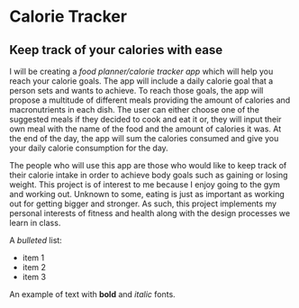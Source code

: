 # Calorie Tracker

## Keep track of your calories with ease

I will be creating a *food planner/calorie tracker app* which will help you reach your calorie goals. The app will include a daily calorie goal that a person sets and wants to achieve. To reach those goals, the app will propose a multitude of different meals providing the amount of calories and macronutrients in each dish. The user can either choose one of the suggested meals if they decided to cook and eat it or, they will input their own meal with the name of the food and the amount of calories it was. At the end of the day, the app will sum the calories consumed  and give you your daily calorie consumption for the day. 

The people who will use this app are those who would like to keep track of their calorie intake in order to achieve body goals such as gaining or losing weight. This project is of interest to me because I enjoy going to the gym and working out. Unknown to some, eating is just as important as working out for getting bigger and stronger. As such, this project implements my personal interests of fitness and health along with the design processes we learn in class.

A *bulleted* list:
- item 1
- item 2
- item 3

An example of text with **bold** and *italic* fonts.  